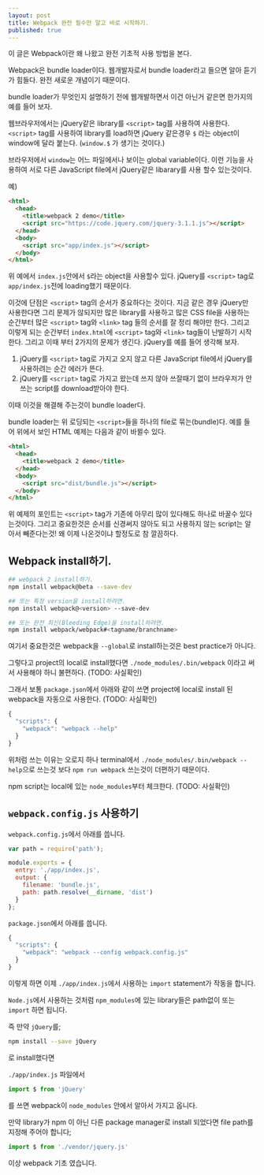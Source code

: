 ```yaml
---
layout: post
title: Webpack 완전 필수만 알고 바로 시작하기.
published: true
---
```


이 글은 Webpack이란 왜 나왔고 완전 기초적 사용 방법을 본다.

Webpack은 bundle loader이다. 웹개발자로서 bundle loader라고 들으면 알아 듣기가 힘들다. 완전 새로운 개념이기 때문이다. 

bundle loader가 무엇인지 설명하기 전에 웹개발하면서 이건 아닌거 같은면 한가지의 예를 들어 보자.

웹브라우저에서는 jQuery같은 library를 `<script>` tag를 사용하여 사용한다. `<script>` tag를 사용하여 library를 load하면 jQuery 같은경우 `$` 라는 object이 window에 달라 붙는다. (`window.$` 가 생기는 것이다.) 

브라우저에서 `window`는 어느 파일에서나 보이는 global variable이다. 이런 기능을 사용하여 서로 다른 JavaScript file에서 jQuery같은 libarary를 사용 할수 있는것이다.

예)

```html
<html>
  <head>
    <title>webpack 2 demo</title>
    <script src="https://code.jquery.com/jquery-3.1.1.js"></script>
  </head>
  <body>
    <script src="app/index.js"></script>
  </body>
</html>
```

위 예에서 `index.js`안에서 `$`라는 object을 사용할수 있다. jQuery를 `<script>` tag로 `app/index.js`전에 loading했기 때문이다.

이것에 단점은 `<script>` tag의 순서가 중요하다는 것이다. 지금 같은 경우 jQuery만 사용한다면 그리 문제가 않되지만 많은 library를 사용하고 많은 CSS file을 사용하는 순간부터 많은 `<script>` tag와 `<link>` tag 들의 순서를 잘 정리 해야만 한다. 그리고 이렇게 되는 순간부터 `index.html`에 `<script>` tag와 `<link>` tag들이 난발하기 시작한다. 그리고 이때 부터 2가지의 문제가 생긴다. jQuery를 예를 들어 생각해 보자.

1. jQuery를 `<script>` tag로 가지고 오지 않고 다른 JavaScript file에서 jQuery를 사용하려는 순간 에러가 뜬다.
2. jQuery를 `<script>` tag로 가지고 왔는데 쓰지 않아 쓰잘때기 없이 브라우저가 안쓰는 script를 download받아야 한다.

이때 이것을 해결해 주는것이 bundle loader다.

bundle loader는 위 로딩되는 `<script>`들을 하나의 file로 묶는(bundle)다.
예를 들어 위에서 보인 HTML 예제는 다음과 같이 바뀔수 있다.

```html
<html>
  <head>
    <title>webpack 2 demo</title>
  </head>
  <body>
    <script src="dist/bundle.js"></script>
  </body>
</html>
```

위 예제의 포인트는 `<script>` tag가 기존에 아무리 많이 있다해도 하나로 바꿀수 있다는것이다. 그리고 중요한것은 순서를 신경써지 않아도 되고 사용하지 않는 script는 알아서 빼준다는것! 왜 이제 나온것이냐 할정도로 참 깔끔하다.


## Webpack install하기.

```bash
## webpack 2 install하기.
npm install webpack@beta --save-dev

## 또는 특정 version을 install하려면.
npm install webpack@<version> --save-dev

## 또는 완전_최신(Bleeding Edge)을 install하려면.
npm install webpack/webpack#<tagname/branchname>
```

여기서 중요한것은 webpack을 `--global`로 install하는것은 best practice가 아니다.

그렇다고 project의 local로 install했다면 `./node_modules/.bin/webpack` 이라고 써서 사용해야 하니 불편하다. (TODO: 사실확인)

그래서 보통 `package.json`에서 아래와 같이 쓰면 project에 local로 install 된 webpack을 자동으로 사용한다. (TODO: 사실확인)

```js
{
  "scripts": {
    "webpack": "webpack --help"
  }
}
```

위처럼 쓰는 이유는 오로지 하나 terminal에서 `./node_modules/.bin/webpack --help`으로 쓰는것 보다 `npm run webpack` 쓰는것이 더편하기 때문이다.

npm script는 local에 있는 `node_modules`부터 체크한다. (TODO: 사실확인)

## `webpack.config.js` 사용하기

`webpack.config.js`에서 아래를 씁니다.

```js
var path = require('path');

module.exports = {
  entry: './app/index.js',
  output: {
    filename: 'bundle.js',
    path: path.resolve(__dirname, 'dist')
  }
};
```

`package.json`에서 아래를 씁니다.

```js
{
  "scripts": {
    "webpack": "webpack --config webpack.config.js"
  }
}
```
이렇게 하면 이제 `./app/index.js`에서 사용하는 `import` statement가 작동을 합니다. 

`Node.js`에서 사용하는 것처럼 `npm_modules`에 있는 library들은 path없이 또는 `import` 하면 됩니다.

즉 만약 `jQuery`를;

```bash
npm install --save jQuery
```

로 install했다면

`./app/index.js` 파일에서 

```js
import $ from 'jQuery'
```

를 쓰면 webpack이 `node_modules` 안에서 알아서 가지고 옵니다.

만약 library가 npm 이 아닌 다른 package manager로 install 되었다면 file path를 지정해 주어야 합니다;

```js
import $ from './vendor/jquery.js'
```

이상 webpack 기초 였습니다.